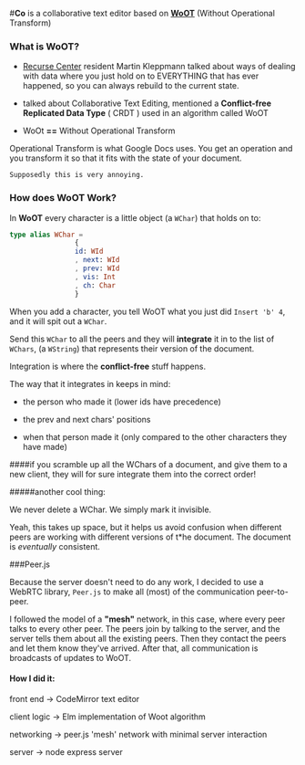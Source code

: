 #**Co** is a collaborative text editor
based on **[WoOT](https://hal.inria.fr/inria-00071240/document)** (Without Operational Transform)

### What is WoOT?

 - [Recurse Center](www.recurse.com) resident Martin Kleppmann talked about ways of dealing with data where you just hold on to EVERYTHING 
 		that has ever happened, so you can always rebuild to the current state.

 - talked about Collaborative Text Editing, mentioned a 
 		**Conflict-free Replicated Data Type** ( CRDT ) used in an algorithm called WoOT

 - WoOt **==** Without Operational Transform

 Operational Transform is what Google Docs uses. You get an operation and you 
 		transform it so that it fits with the state of your document. 

 	Supposedly this is very annoying.







### How does WoOT Work?

 In **WoOT** every character is a little object (a `WChar`) that holds on to:
 		

```elm
type alias WChar = 
				{
				id: WId
                , next: WId
                , prev: WId
                , vis: Int
                , ch: Char
                }
```








 When you add a character, you tell WoOT what you just did `Insert 'b' 4`, and it will spit out a `WChar`.

 Send this `WChar` to all the peers and they will **integrate** it in to the list of `WChars`, (a `WString`) that represents their version of the document.

 Integration is where the **conflict-free** stuff happens. 

 The way that it integrates in keeps in mind: 

 - the person who made it (lower ids have precedence)

 - the prev and next chars' positions

 - when that person made it (only compared to the other characters they have made)


####if you scramble up all the WChars of a document, and give them to a new client, they will for sure integrate them into the correct order!


#####another cool thing:

We never delete a WChar. We simply mark it invisible.

Yeah, this takes up space, but it helps us avoid confusion when different peers are working with different versions of t*he document. The document is *eventually* consistent.


###Peer.js


Because the server doesn't need to do any work, I decided to use a WebRTC library, `Peer.js` to make all (most) of the communication peer-to-peer.

I followed the model of a **"mesh"** network, in this case, where every peer talks to every other peer. The peers join by talking to the server, and the server tells them about all the existing peers.
Then they contact the peers and let them know they've arrived. After that, all communication is broadcasts of updates to WoOT.



#### How I did it: 
front end  -> CodeMirror text editor

client logic -> Elm implementation of Woot algorithm

networking -> peer.js 'mesh' network with minimal server interaction

server -> node express server


